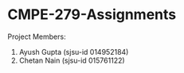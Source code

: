 # CMPE-279-Assignments

Project Members:

1. Ayush Gupta (sjsu-id 014952184)
2. Chetan Nain (sjsu-id 015761122)
